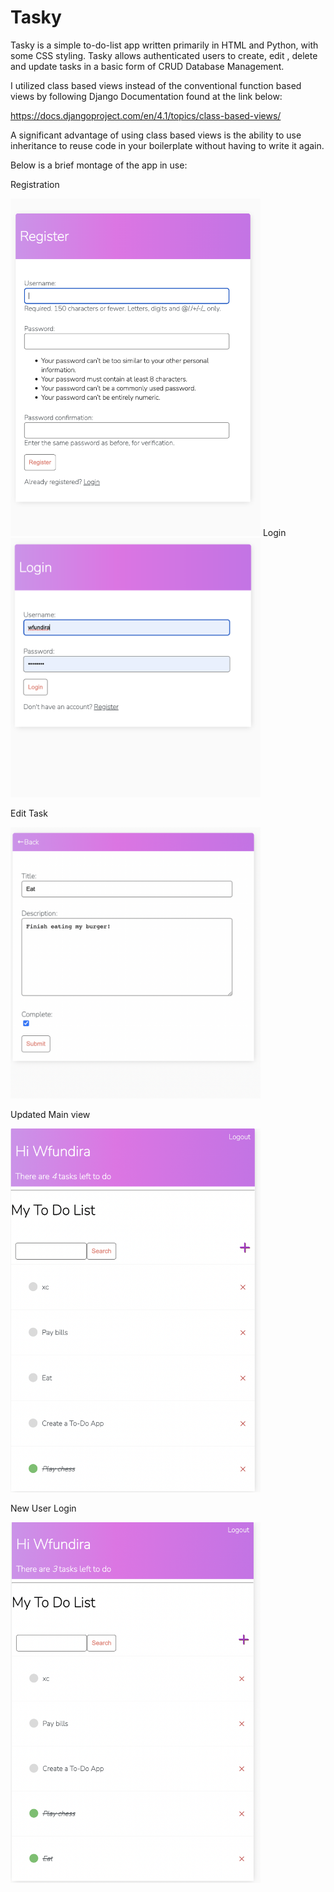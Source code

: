 # Tasky
Tasky is a simple to-do-list app written primarily in HTML and Python, with some CSS styling.
Tasky allows authenticated users to create, edit , delete and update tasks in a basic form of CRUD Database Management. 


I utilized class based views instead of the conventional function based views by following Django Documentation found at the link below: 

https://docs.djangoproject.com/en/4.1/topics/class-based-views/

A significant advantage of using class based views is the ability to use inheritance to reuse code in your boilerplate without having to write it again.

Below is a brief montage of the app in use:


Registration

<img src = "images/register.png" width = '400'>
Login

<img src = "images/login.png" width = '400'>

Edit Task

<img src = "images/edit.png" width = '400'>

Updated Main view

<img src = "images/mainview.png" width = '400'>


New User Login

<img src = "images/user2.png" width = '400'>






